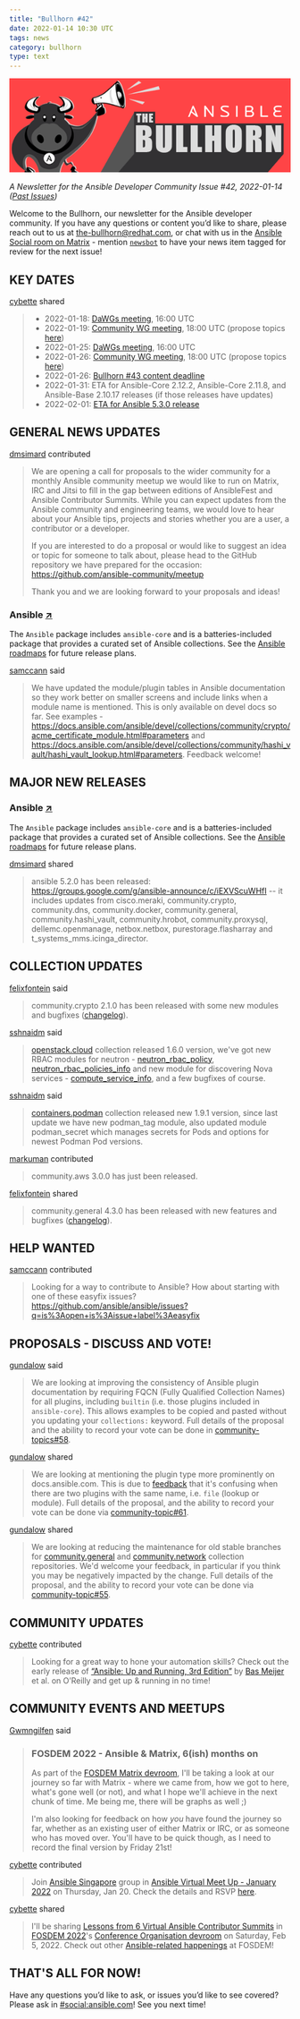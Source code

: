 ```yaml
---
title: "Bullhorn #42"
date: 2022-01-14 10:30 UTC
tags: news
category: bullhorn
type: text
---
```


![Ansible Bullhorn banner](/images/bullhorn-banner-mango.png)

*A Newsletter for the Ansible Developer Community*
*Issue #42, 2022-01-14 ([Past Issues](https://us19.campaign-archive.com/home/?u=56d874e027110e35dea0e03c1&id=d6635f5420))*

Welcome to the Bullhorn, our newsletter for the Ansible developer community. If you have any questions or content you’d like to share, please reach out to us at the-bullhorn@redhat.com, or chat with us in the [Ansible Social room on Matrix](https://matrix.to/#/#social:ansible.com) - mention [`newsbot`](https://matrix.to/#/@newsbot:ansible.im) to have your news item tagged for review for the next issue!

<!-- TEASER_END -->

## KEY DATES

[cybette](https://matrix.to/#/@cybette:ansible.im) shared

> * 2022-01-18: [DaWGs meeting](https://github.com/ansible/community/issues/643), 16:00 UTC
> * 2022-01-19: [Community WG meeting](https://github.com/ansible/community/issues/645), 18:00 UTC (propose topics [here](https://github.com/ansible-community/community-topics/issues))
> * 2022-01-25: [DaWGs meeting](https://github.com/ansible/community/issues/643), 16:00 UTC
> * 2022-01-26: [Community WG meeting](https://github.com/ansible/community/issues/645), 18:00 UTC (propose topics [here](https://github.com/ansible-community/community-topics/issues))
> * 2022-01-26: [Bullhorn #43 content deadline](https://github.com/ansible/community/issues/546)
> * 2022-01-31: ETA for Ansible-Core 2.12.2, Ansible-Core 2.11.8, and Ansible-Base 2.10.17 releases (if those releases have updates)
> * 2022-02-01: [ETA for Ansible 5.3.0 release](https://docs.ansible.com/ansible/devel/roadmap/COLLECTIONS_5.html)

## GENERAL NEWS UPDATES

[dmsimard](https://matrix.to/#/@dmsimard:matrix.org) contributed

> We are opening a call for proposals to the wider community for a monthly Ansible community meetup we would like to run on Matrix, IRC and Jitsi to fill in the gap between editions of AnsibleFest and Ansible Contributor Summits.
> While you can expect updates from the Ansible community and engineering teams, we would love to hear about your Ansible tips, projects and stories whether you are a user, a contributor or a developer.
> 
> If you are interested to do a proposal or would like to suggest an idea or topic for someone to talk about, please head to the GitHub repository we have prepared for the occasion: https://github.com/ansible-community/meetup
> 
> Thank you and we are looking forward to your proposals and ideas!

### Ansible [↗](https://github.com/ansible-collections)

The `Ansible` package includes `ansible-core` and is a batteries-included package that provides a curated set of Ansible collections. See the [Ansible roadmaps](https://docs.ansible.com/ansible/devel/roadmap/ansible_roadmap_index.html) for future release plans.

[samccann](https://matrix.to/#/@smccann:matrix.org) said

> We have updated the module/plugin tables in Ansible documentation so they work better on smaller screens and include links when a module name is mentioned. This is only available on devel docs so far. See examples - https://docs.ansible.com/ansible/devel/collections/community/crypto/acme_certificate_module.html#parameters and https://docs.ansible.com/ansible/devel/collections/community/hashi_vault/hashi_vault_lookup.html#parameters. Feedback welcome!

## MAJOR NEW RELEASES

### Ansible [↗](https://github.com/ansible-collections)

The `Ansible` package includes `ansible-core` and is a batteries-included package that provides a curated set of Ansible collections. See the [Ansible roadmaps](https://docs.ansible.com/ansible/devel/roadmap/ansible_roadmap_index.html) for future release plans.

[dmsimard](https://matrix.to/#/@dmsimard:matrix.org) shared

> ansible 5.2.0 has been released: https://groups.google.com/g/ansible-announce/c/iEXVScuWHfI -- it includes updates from cisco.meraki, community.crypto, community.dns, community.docker, community.general, community.hashi_vault, community.hrobot, community.proxysql, dellemc.openmanage, netbox.netbox, purestorage.flasharray and t_systems_mms.icinga_director.

## COLLECTION UPDATES

[felixfontein](https://matrix.to/#/@felixfontein:libera.chat) said

> community.crypto 2.1.0 has been released with some new modules and bugfixes ([changelog](https://github.com/ansible-collections/community.crypto/blob/main/CHANGELOG.rst)).

[sshnaidm](https://matrix.to/#/@sshnaidm:matrix.org) said

> [openstack.cloud](https://galaxy.ansible.com/openstack/cloud) collection released 1.6.0 version, we've got new RBAC modules for neutron - [neutron_rbac_policy](https://opendev.org/openstack/ansible-collections-openstack/src/branch/master/plugins/modules/neutron_rbac_policy.py), [neutron_rbac_policies_info](https://opendev.org/openstack/ansible-collections-openstack/src/branch/master/plugins/modules/neutron_rbac_policies_info.py) and new module for discovering Nova services - [compute_service_info](https://opendev.org/openstack/ansible-collections-openstack/src/branch/master/plugins/modules/compute_service_info.py), and a few bugfixes of course.

[sshnaidm](https://matrix.to/#/@sshnaidm:matrix.org) said

> [containers.podman](https://github.com/containers/ansible-podman-collections) collection released new 1.9.1 version, since last update we have new podman_tag module, also updated module podman_secret which manages secrets for Pods and options for newest Podman Pod versions.

[markuman](https://matrix.to/#/@markuman:libera.chat) contributed

> community.aws 3.0.0 has just been released.

[felixfontein](https://matrix.to/#/@felixfontein:libera.chat) shared

> community.general 4.3.0 has been released with new features and bugfixes ([changelog](https://github.com/ansible-collections/community.general/blob/stable-4/CHANGELOG.rst)).

## HELP WANTED

[samccann](https://matrix.to/#/@smccann:matrix.org) contributed

> Looking for a way to contribute to Ansible? How about starting with one of these easyfix issues? https://github.com/ansible/ansible/issues?q=is%3Aopen+is%3Aissue+label%3Aeasyfix

## PROPOSALS - DISCUSS AND VOTE!

[gundalow](https://matrix.to/#/@gundalow:ansible.im) said

> We are looking at improving the consistency of Ansible plugin documentation by requiring FQCN (Fully Qualified Collection Names) for all plugins, including `builtin` (i.e. those plugins included in `ansible-core`). This allows examples to be copied and pasted without you updating your `collections:` keyword. Full details of the proposal and the ability to record your vote can be done in [community-topics#58](https://github.com/ansible-community/community-topics/issues/58).

[gundalow](https://matrix.to/#/@gundalow:ansible.im) shared

> We are looking at mentioning the plugin type more prominently on docs.ansible.com. This is due to [feedback](https://github.com/ansible-community/community-topics/issues/57) that it's confusing when there are two plugins with the same name, i.e. `file` (lookup or module). Full details of the proposal, and the ability to record your vote can be done via [community-topic#61](https://github.com/ansible-community/community-topics/issues/61).

[gundalow](https://matrix.to/#/@gundalow:ansible.im) shared

> We are looking at reducing the maintenance for old stable branches for [community.general](https://github.com/ansible-collections/community.general/) and [community.network](https://github.com/ansible-collections/community.network/) collection repositories. We'd welcome your feedback, in particular if you think you may be negatively impacted by the change. Full details of the proposal, and the ability to record your vote can be done via [community-topic#55](https://github.com/ansible-community/community-topics/issues/55).

## COMMUNITY UPDATES

[cybette](https://matrix.to/#/@cybette:ansible.im) contributed

> Looking for a great way to hone your automation skills? Check out the early release of [“Ansible: Up and Running, 3rd Edition”](https://www.oreilly.com/library/view/ansible-up-and/9781098109141/) by [Bas Meijer](https://github.com/bbaassssiiee) et al. on O’Reilly and get up & running in no time!

## COMMUNITY EVENTS AND MEETUPS

[Gwmngilfen](https://matrix.to/#/@gwmngilfen:ansible.im) said

> ### FOSDEM 2022 - Ansible & Matrix, 6(ish) months on
> 
> As part of the [FOSDEM Matrix devroom](https://fosdem.org/2022/schedule/event/matrix_ansible/), I'll be taking a look at our journey so far with Matrix - where we came from, how we got to here, what's gone well (or not), and what I hope we'll achieve in the next chunk of time. Me being me, there will be graphs as well ;)
> 
> I'm also looking for feedback on how _you_ have found the journey so far, whether as an existing user of either Matrix or IRC, or as someone who has moved over. You'll have to be quick though, as I need to record the final version by Friday 21st!

[cybette](https://matrix.to/#/@cybette:ansible.im) contributed

> Join [Ansible Singapore](https://www.meetup.com/ansible-singapore/) group in [Ansible Virtual Meet Up - January 2022](https://www.meetup.com/Ansible-Singapore/events/283214898/) on Thursday, Jan 20. Check the details and RSVP [here](https://www.meetup.com/Ansible-Singapore/events/283214898/).

[cybette](https://matrix.to/#/@cybette:ansible.im) shared

> I'll be sharing [Lessons from 6 Virtual Ansible Contributor Summits](https://fosdem.org/2022/schedule/event/conference_ansible_lessons/) in [FOSDEM 2022](https://fosdem.org/2022/)'s [Conference Organisation devroom](https://fosdem.org/2022/schedule/track/conference_organisation/) on Saturday, Feb 5, 2022. Check out other [Ansible-related happenings](https://fosdem.org/2022/search/?q=ansible) at FOSDEM!

## THAT'S ALL FOR NOW!

Have any questions you’d like to ask, or issues you’d like to see covered? Please ask in [#social:ansible.com](https://matrix.to/#/#social:ansible.com)! See you next time!
